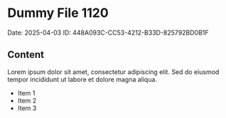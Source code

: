 # Dummy File 1120

Date: 2025-04-03
ID: 448A093C-CC53-4212-B33D-825792BD0B1F

## Content

Lorem ipsum dolor sit amet, consectetur adipiscing elit.
Sed do eiusmod tempor incididunt ut labore et dolore magna aliqua.

* Item 1
* Item 2
* Item 3


